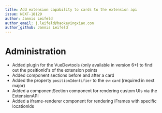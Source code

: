 ```yaml
---
title: Add extension capability to cards to the extension api
issue: NEXT-18129
author: Jannis Leifeld
author_email: j.leifeld@haokeyingxiao.com
author_github: Jannis Leifeld
---
```

# Administration
* Added plugin for the VueDevtools (only available in version 6+) to find out the positionId's of the extension points
* Added component sections before and after a card
* Added the property `positionIdentifier` to the `sw-card` (required in next major)
* Added a componentSection component for rendering custom UIs via the ExtensionAPI
* Added a iframe-renderer component for rendering iFrames with specific locationIds
